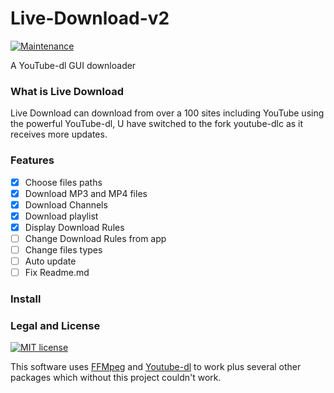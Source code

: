 # Live-Download-v2

[![Maintenance](https://img.shields.io/badge/Maintained%3F-yes-green.svg)](https://GitHub.com/Naereen/StrapDown.js/graphs/commit-activity)



A YouTube-dl GUI downloader

### What is Live Download
Live Download can download from over a 100 sites including YouTube using the powerful YouTube-dl, U have switched to the fork youtube-dlc as it receives more updates.

### Features
- [x] Choose files paths
- [x] Download MP3 and MP4 files
- [x] Download Channels
- [x] Download playlist
- [x] Display Download Rules
- [ ] Change Download Rules from app
- [ ] Change files types
- [ ] Auto update
- [ ] Fix Readme.md

### Install

### Legal and License
[![MIT license](https://img.shields.io/badge/License-MIT-blue.svg)](https://lbesson.mit-license.org/)

This software uses [FFMpeg](https://ffmpeg.org/legal.html) and [Youtube-dl](https://github.com/ytdl-org/youtube-dl/) to work plus several other packages which without this project couldn't work.
